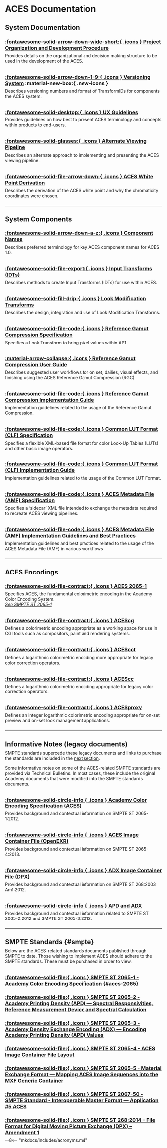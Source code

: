 ACES Documentation
================

System Documentation
----------------

### [:fontawesome-solid-arrow-down-wide-short:{ .icons } Project Organization and Development Procedure](https://www.dropbox.com/s/0bew0bf4otq77fd/P-2019-001.pdf?dl=0)
Provides details on the organizational and decision making structure to be used in the development of the ACES.

### [:fontawesome-solid-arrow-down-1-9:{ .icons } Versioning System](specifications/versioning) :material-new-box:{ .new-icons }
Describes versioning numbers and format of TransformIDs for components the ACES system.

### [:fontawesome-solid-desktop:{ .icons } UX Guidelines](https://www.dropbox.com/s/v5tghz6wl2629nf/TB-2014-002.pdf?dl=0)
Provides guidelines on how best to present ACES terminology and concepts within products to end-users.

### [:fontawesome-solid-glasses:{ .icons } Alternate Viewing Pipeline](https://www.dropbox.com/s/psq88v9fkt61bl4/TB-2014-013.pdf?dl=0)
Describes an alternate approach to implementing and presenting the ACES viewing pipeline.

### [:fontawesome-solid-file-arrow-down:{ .icons } ACES White Point Derivation](tb/white-point)
Describes the derivation of the ACES white point and why the chromaticity coordinates were chosen.


--------------

System Components
----------------

### [:fontawesome-solid-arrow-down-a-z:{ .icons } Component Names](tb/component-names/)
Describes preferred terminology for key ACES component names for ACES 1.0.

### [:fontawesome-solid-file-export:{ .icons } Input Transforms (IDTs)](https://www.dropbox.com/s/ouwnid1aevqti5d/P-2013-001.pdf?dl=0)
Describes methods to create Input Transforms (IDTs) for use within ACES.

### [:fontawesome-solid-fill-drip:{ .icons } Look Modification Transforms](tb/lmt/)
Describes the design, integration and use of Look Modification Transforms.

### [:fontawesome-solid-file-code:{ .icons } Reference Gamut Compression Specification](specifications/rgc/)
Specifies a Look Transform to bring pixel values within AP1.

### [:material-arrow-collapse:{ .icons } Reference Gamut Compression User Guide](guides/rgc-user/)
Describes suggested user workflows for on set, dailies, visual effects, and finishing using the ACES Reference Gamut Compression (RGC)

### [:fontawesome-solid-file-code:{ .icons } Reference Gamut Compression Implementation Guide](guides/rgc-implementation/)
Implementation guidelines related to the usage of the Reference Gamut Compression.

### [:fontawesome-solid-file-code:{ .icons } Common LUT Format (CLF) Specification](specifications/clf/)
Specifies a flexible XML-based file format for color Look-Up Tables (LUTs) and other basic image operators.

### [:fontawesome-solid-file-code:{ .icons } Common LUT Format (CLF) Implementation Guide](guides/clf/)
Implementation guidelines related to the usage of the Common LUT Format.

### [:fontawesome-solid-file-code:{ .icons } ACES Metadata File (AMF) Specification](https://www.dropbox.com/s/4phjfkae2gykctt/S-2019-001.pdf?dl=0)
Specifies a ‘sidecar’ XML file intended to exchange the metadata required to recreate ACES viewing pipelines.

### [:fontawesome-solid-file-code:{ .icons } ACES Metadata File (AMF) Implementation Guidelines and Best Practices](guides/amf/)
Implementation guidelines and best practices related to the usage of the ACES Metadata File (AMF) in various workflows


----------------

ACES Encodings
----------------

### [:fontawesome-solid-file-contract:{ .icons } ACES 2065-1](#aces-2065) 
Specifies ACES, the fundamental colorimetric encoding in the Academy Color Encoding System. <br>
[*See SMPTE ST 2065-1*](#aces-2065)

### [:fontawesome-solid-file-contract:{ .icons } ACEScg](/specifications/acescg/)
Defines a colorimetric encoding appropriate as a working space for use in CGI tools such as compositors, paint and rendering systems.

### [:fontawesome-solid-file-contract:{ .icons } ACEScct](/specifications/acescct/)
Defines a logarithmic colorimetric encoding more appropriate for legacy color correction operators.

### [:fontawesome-solid-file-contract:{ .icons } ACEScc](/specifications/acescc/)
Defines a logarithmic colorimetric encoding appropriate for legacy color correction operators.

### [:fontawesome-solid-file-contract:{ .icons } ACESproxy](/specifications/acesproxy/)
Defines an integer logarithmic colorimetric encoding appropriate for on-set preview and on-set look management applications.

----------------

Informative Notes (legacy documents)
----------------

SMPTE standards supercede these legacy documents and links to purchase the standards are included in the [next section](#smpte).

Some informative notes on some of the ACES-related SMPTE standards are provided via Technical Bulletins. In most cases, these include the original Academy documents that were modified into the SMPTE standards documents.


### [:fontawesome-solid-circle-info:{ .icons } Academy Color Encoding Specification (ACES)](https://www.dropbox.com/s/0xhva7vniipx3zk/TB-2014-004.pdf?dl=0)
Provides background and contextual information on SMPTE ST 2065-1:2012.

### [:fontawesome-solid-circle-info:{ .icons } ACES Image Container File (OpenEXR)](https://www.dropbox.com/s/wr9swdgarlu4icq/TB-2014-006.pdf?dl=0)
Provides background and contextual information on SMPTE ST 2065-4:2013.

### [:fontawesome-solid-circle-info:{ .icons } ADX Image Container File (DPX)](https://www.dropbox.com/s/xop52a5nyq164to/TB-2014-007.pdf?dl=0)
Provides background and contextual information on SMPTE ST 268:2003 Am1:2012.

### [:fontawesome-solid-circle-info:{ .icons } APD and ADX](https://www.dropbox.com/s/3fbg5su99fpsvpl/TB-2014-005.pdf?dl=0) 
Provides background and contextual information related to SMPTE ST 2065-2:2012 and SMPTE ST 2065-3:2012.

----------------

SMPTE Standards   {#smpte}
----------------

Below are the ACES-related standards documents published through SMPTE to date. Those wishing to implement ACES should adhere to the SMPTE standards. These must be purchased in order to view.

### [:fontawesome-solid-file:{ .icons } SMPTE ST 2065-1 - Academy Color Encoding Specification](https://doi.org/10.5594/SMPTE.ST2065-1.2021) {#aces-2065}

### [:fontawesome-solid-file:{ .icons } SMPTE ST 2065-2 - Academy Printing Density (APD) — Spectral Responsivities, Reference Measurement Device and Spectral Calculation](https://doi.org/10.5594/SMPTE.ST2065-2.2020)

### [:fontawesome-solid-file:{ .icons } SMPTE ST 2065-3 - Academy Density Exchange Encoding (ADX) — Encoding Academy Printing Density (APD) Values](https://doi.org/10.5594/SMPTE.ST2065-3.2020)

### [:fontawesome-solid-file:{ .icons } SMPTE ST 2065-4 - ACES Image Container File Layout](https://doi.org/10.5594/SMPTE.ST2065-4.2013)

### [:fontawesome-solid-file:{ .icons } SMPTE ST 2065-5 - Material Exchange Format — Mapping ACES Image Sequences into the MXF Generic Container](https://doi.org/10.5594/SMPTE.ST2065-5.2016)

### [:fontawesome-solid-file:{ .icons } SMPTE ST 2067-50 - SMPTE Standard - Interoperable Master Format — Application #5 ACES](https://doi.org/10.5594/SMPTE.ST2067-50.2018)

### [:fontawesome-solid-file:{ .icons } SMPTE ST 268:2014 – File Format for Digital Moving Picture Exchange (DPX) – Amendment 1](https://doi.org/10.5594/SMPTE.ST268.2003Am1.2012)


<!-- Page specific styles -->
<style>
    [data-md-color-scheme="aces-light"] { --md-typeset-a-color: #OOOOOO;}
    [data-md-color-scheme="slate"] { --md-typeset-a-color: #FFFFFF;}
    .icons { color: #e0b700; scale: 0.9; position: relative; top: 2px;} 
    .new-icons { color: #e0b700; scale: 1.3; position: relative; top: 2px; left: 5px;} 
    p { position: relative; top: -10px;}
    .md-sidebar--secondary .md-nav__list .md-nav__list {display: none}
</style>

<!-- Include acronyms-->
--8<-- "mkdocs/includes/acronyms.md"


